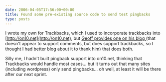 ```yaml
---
date: 2006-04-05T17:56:00+00:00
title: Found some pre-existing source code to send test pingbacks
type: posts
---
```

I wrote my own for Trackbacks, which I used to incorporate trackbacks into [http://on10.net](http://on10.net), but [Geoff provides one on his blog ](http://www.opinionatedgeek.com/Blog/blogentry=000037/Blog.aspx)(that doesn't appear to support comments, but does support trackbacks, so I thought I had better blog about it to thank him) that does both.

Silly me, I hadn't built pingback support into on10.net, thinking that Trackbacks would handle most cases... but it turns out that many sites (including wordpress) only send pingbacks... oh well, at least it will be there after our next sprint.
